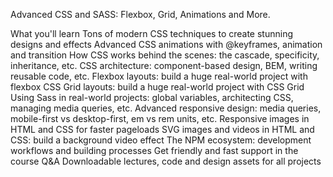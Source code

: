Advanced CSS and SASS: Flexbox, Grid, Animations and More.

What you'll learn
Tons of modern CSS techniques to create stunning designs and effects
Advanced CSS animations with @keyframes, animation and transition
How CSS works behind the scenes: the cascade, specificity, inheritance, etc.
CSS architecture: component-based design, BEM, writing reusable code, etc.
Flexbox layouts: build a huge real-world project with flexbox
CSS Grid layouts: build a huge real-world project with CSS Grid
Using Sass in real-world projects: global variables, architecting CSS, managing media queries, etc.
Advanced responsive design: media queries, mobile-first vs desktop-first, em vs rem units, etc.
Responsive images in HTML and CSS for faster pageloads
SVG images and videos in HTML and CSS: build a background video effect
The NPM ecosystem: development workflows and building processes
Get friendly and fast support in the course Q&A
Downloadable lectures, code and design assets for all projects
